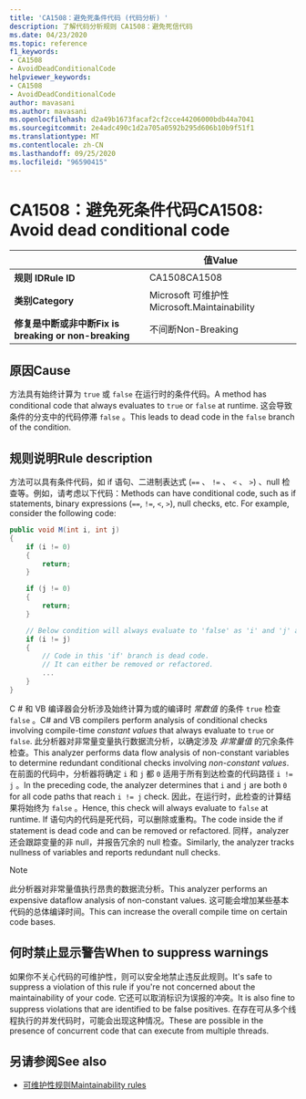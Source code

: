 ```yaml
---
title: 'CA1508：避免死条件代码 (代码分析) '
description: 了解代码分析规则 CA1508：避免死信代码
ms.date: 04/23/2020
ms.topic: reference
f1_keywords:
- CA1508
- AvoidDeadConditionalCode
helpviewer_keywords:
- CA1508
- AvoidDeadConditionalCode
author: mavasani
ms.author: mavasani
ms.openlocfilehash: d2a49b1673facaf2cf2cce44206000bdb44a7041
ms.sourcegitcommit: 2e4adc490c1d2a705a0592b295d606b10b9f51f1
ms.translationtype: MT
ms.contentlocale: zh-CN
ms.lasthandoff: 09/25/2020
ms.locfileid: "96590415"
---
```

# <a name="ca1508-avoid-dead-conditional-code"></a><span data-ttu-id="6cbf4-103">CA1508：避免死条件代码</span><span class="sxs-lookup"><span data-stu-id="6cbf4-103">CA1508: Avoid dead conditional code</span></span>

| | <span data-ttu-id="6cbf4-104">值</span><span class="sxs-lookup"><span data-stu-id="6cbf4-104">Value</span></span> |
|-|-|
| <span data-ttu-id="6cbf4-105">**规则 ID**</span><span class="sxs-lookup"><span data-stu-id="6cbf4-105">**Rule ID**</span></span> |<span data-ttu-id="6cbf4-106">CA1508</span><span class="sxs-lookup"><span data-stu-id="6cbf4-106">CA1508</span></span>|
| <span data-ttu-id="6cbf4-107">**类别**</span><span class="sxs-lookup"><span data-stu-id="6cbf4-107">**Category**</span></span> |<span data-ttu-id="6cbf4-108">Microsoft 可维护性</span><span class="sxs-lookup"><span data-stu-id="6cbf4-108">Microsoft.Maintainability</span></span>|
| <span data-ttu-id="6cbf4-109">**修复是中断或非中断**</span><span class="sxs-lookup"><span data-stu-id="6cbf4-109">**Fix is breaking or non-breaking**</span></span> |<span data-ttu-id="6cbf4-110">不间断</span><span class="sxs-lookup"><span data-stu-id="6cbf4-110">Non-Breaking</span></span>|

## <a name="cause"></a><span data-ttu-id="6cbf4-111">原因</span><span class="sxs-lookup"><span data-stu-id="6cbf4-111">Cause</span></span>

<span data-ttu-id="6cbf4-112">方法具有始终计算为 `true` 或 `false` 在运行时的条件代码。</span><span class="sxs-lookup"><span data-stu-id="6cbf4-112">A method has conditional code that always evaluates to `true` or `false` at runtime.</span></span> <span data-ttu-id="6cbf4-113">这会导致条件的分支中的代码停滞 `false` 。</span><span class="sxs-lookup"><span data-stu-id="6cbf4-113">This leads to dead code in the `false` branch of the condition.</span></span>

## <a name="rule-description"></a><span data-ttu-id="6cbf4-114">规则说明</span><span class="sxs-lookup"><span data-stu-id="6cbf4-114">Rule description</span></span>

<span data-ttu-id="6cbf4-115">方法可以具有条件代码，如 if 语句、二进制表达式 (`==` 、 `!=` 、 `<` 、 `>`) 、null 检查等。例如，请考虑以下代码：</span><span class="sxs-lookup"><span data-stu-id="6cbf4-115">Methods can have conditional code, such as if statements, binary expressions (`==`, `!=`, `<`, `>`), null checks, etc. For example, consider the following code:</span></span>

```csharp
public void M(int i, int j)
{
    if (i != 0)
    {
        return;
    }

    if (j != 0)
    {
        return;
    }

    // Below condition will always evaluate to 'false' as 'i' and 'j' are both '0' here.
    if (i != j)
    {
        // Code in this 'if' branch is dead code.
        // It can either be removed or refactored.
        ...
    }
}
```

<span data-ttu-id="6cbf4-116">C # 和 VB 编译器会分析涉及始终计算为或的编译时 _常数值_ 的条件 `true` 检查 `false` 。</span><span class="sxs-lookup"><span data-stu-id="6cbf4-116">C# and VB compilers perform analysis of conditional checks involving compile-time _constant values_ that always evaluate to `true` or `false`.</span></span> <span data-ttu-id="6cbf4-117">此分析器对非常量变量执行数据流分析，以确定涉及 _非常量值_ 的冗余条件检查。</span><span class="sxs-lookup"><span data-stu-id="6cbf4-117">This analyzer performs data flow analysis of non-constant variables to determine redundant conditional checks involving _non-constant values_.</span></span> <span data-ttu-id="6cbf4-118">在前面的代码中，分析器将确定 `i` 和 `j` 都 `0` 适用于所有到达检查的代码路径 `i != j` 。</span><span class="sxs-lookup"><span data-stu-id="6cbf4-118">In the preceding code, the analyzer determines that `i` and `j` are both `0` for all code paths that reach `i != j` check.</span></span> <span data-ttu-id="6cbf4-119">因此，在运行时，此检查的计算结果将始终为 `false` 。</span><span class="sxs-lookup"><span data-stu-id="6cbf4-119">Hence, this check will always evaluate to `false` at runtime.</span></span> <span data-ttu-id="6cbf4-120">If 语句内的代码是死代码，可以删除或重构。</span><span class="sxs-lookup"><span data-stu-id="6cbf4-120">The code inside the if statement is dead code and can be removed or refactored.</span></span> <span data-ttu-id="6cbf4-121">同样，analyzer 还会跟踪变量的非 null，并报告冗余的 null 检查。</span><span class="sxs-lookup"><span data-stu-id="6cbf4-121">Similarly, the analyzer tracks nullness of variables and reports redundant null checks.</span></span>

> [!NOTE]
> <span data-ttu-id="6cbf4-122">此分析器对非常量值执行昂贵的数据流分析。</span><span class="sxs-lookup"><span data-stu-id="6cbf4-122">This analyzer performs an expensive dataflow analysis of non-constant values.</span></span> <span data-ttu-id="6cbf4-123">这可能会增加某些基本代码的总体编译时间。</span><span class="sxs-lookup"><span data-stu-id="6cbf4-123">This can increase the overall compile time on certain code bases.</span></span>

## <a name="when-to-suppress-warnings"></a><span data-ttu-id="6cbf4-124">何时禁止显示警告</span><span class="sxs-lookup"><span data-stu-id="6cbf4-124">When to suppress warnings</span></span>

<span data-ttu-id="6cbf4-125">如果你不关心代码的可维护性，则可以安全地禁止违反此规则。</span><span class="sxs-lookup"><span data-stu-id="6cbf4-125">It's safe to suppress a violation of this rule if you're not concerned about the maintainability of your code.</span></span> <span data-ttu-id="6cbf4-126">它还可以取消标识为误报的冲突。</span><span class="sxs-lookup"><span data-stu-id="6cbf4-126">It is also fine to suppress violations that are identified to be false positives.</span></span> <span data-ttu-id="6cbf4-127">在存在可从多个线程执行的并发代码时，可能会出现这种情况。</span><span class="sxs-lookup"><span data-stu-id="6cbf4-127">These are possible in the presence of concurrent code that can execute from multiple threads.</span></span>

## <a name="see-also"></a><span data-ttu-id="6cbf4-128">另请参阅</span><span class="sxs-lookup"><span data-stu-id="6cbf4-128">See also</span></span>

- [<span data-ttu-id="6cbf4-129">可维护性规则</span><span class="sxs-lookup"><span data-stu-id="6cbf4-129">Maintainability rules</span></span>](maintainability-warnings.md)
